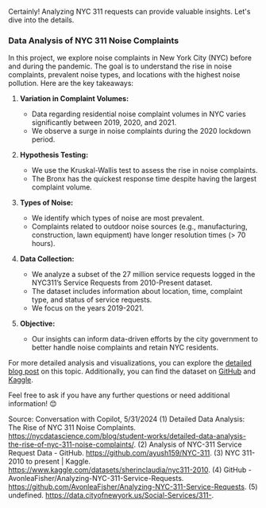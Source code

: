 Certainly! Analyzing NYC 311 requests can provide valuable insights. Let's dive into the details.

### Data Analysis of NYC 311 Noise Complaints

In this project, we explore noise complaints in New York City (NYC) before and during the pandemic. The goal is to understand the rise in noise complaints, prevalent noise types, and locations with the highest noise pollution. Here are the key takeaways:

1. **Variation in Complaint Volumes:**
   - Data regarding residential noise complaint volumes in NYC varies significantly between 2019, 2020, and 2021.
   - We observe a surge in noise complaints during the 2020 lockdown period.

2. **Hypothesis Testing:**
   - We use the Kruskal-Wallis test to assess the rise in noise complaints.
   - The Bronx has the quickest response time despite having the largest complaint volume.

3. **Types of Noise:**
   - We identify which types of noise are most prevalent.
   - Complaints related to outdoor noise sources (e.g., manufacturing, construction, lawn equipment) have longer resolution times (> 70 hours).

4. **Data Collection:**
   - We analyze a subset of the 27 million service requests logged in the NYC311’s Service Requests from 2010-Present dataset.
   - The dataset includes information about location, time, complaint type, and status of service requests.
   - We focus on the years 2019-2021.

5. **Objective:**
   - Our insights can inform data-driven efforts by the city government to better handle noise complaints and retain NYC residents.

For more detailed analysis and visualizations, you can explore the [detailed blog post](https://nycdatascience.com/blog/student-works/detailed-data-analysis-the-rise-of-nyc-311-noise-complaints/) on this topic. Additionally, you can find the dataset on [GitHub](https://github.com/ayush159/NYC-311) and [Kaggle](https://www.kaggle.com/datasets/sherinclaudia/nyc311-2010).

Feel free to ask if you have any further questions or need additional information! 😊

Source: Conversation with Copilot, 5/31/2024
(1) Detailed Data Analysis: The Rise of NYC 311 Noise Complaints. https://nycdatascience.com/blog/student-works/detailed-data-analysis-the-rise-of-nyc-311-noise-complaints/.
(2) Analysis of NYC-311 Service Request Data - GitHub. https://github.com/ayush159/NYC-311.
(3) NYC 311-2010 to present | Kaggle. https://www.kaggle.com/datasets/sherinclaudia/nyc311-2010.
(4) GitHub - AvonleaFisher/Analyzing-NYC-311-Service-Requests. https://github.com/AvonleaFisher/Analyzing-NYC-311-Service-Requests.
(5) undefined. https://data.cityofnewyork.us/Social-Services/311-.
